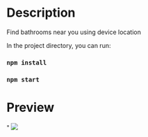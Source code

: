 

<h1>Description</h1>
<p>Find bathrooms near you using device location</p>

In the project directory, you can run:

### `npm install`

### `npm start`


<h1>Preview</h1>"
<img src="https://user-images.githubusercontent.com/98666468/216665942-7bdf8642-3cf5-4cf6-a44c-2c9da0b3d394.png" />




